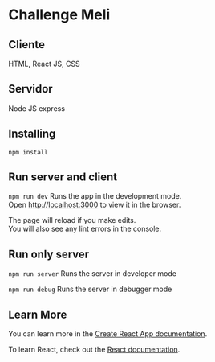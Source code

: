 
# Challenge Meli

## Cliente

HTML, React JS, CSS


## Servidor

Node JS express


## Installing

`npm install`

## Run server and client

`npm run dev`
Runs the app in the development mode.\
Open [http://localhost:3000](http://localhost:3000) to view it in the browser.

The page will reload if you make edits.\
You will also see any lint errors in the console.

## Run only server

`npm run server`
Runs the server in developer mode

`npm run debug`
Runs the server in debugger mode

## Learn More

You can learn more in the [Create React App documentation](https://facebook.github.io/create-react-app/docs/getting-started).

To learn React, check out the [React documentation](https://reactjs.org/).

